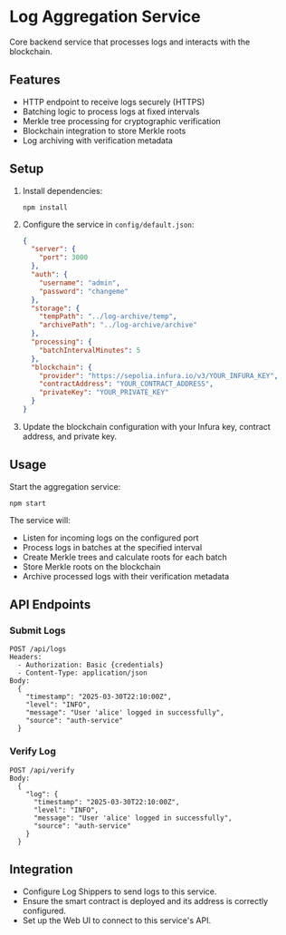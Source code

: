 # Log Aggregation Service

Core backend service that processes logs and interacts with the blockchain.

## Features

- HTTP endpoint to receive logs securely (HTTPS)
- Batching logic to process logs at fixed intervals
- Merkle tree processing for cryptographic verification
- Blockchain integration to store Merkle roots
- Log archiving with verification metadata

## Setup

1. Install dependencies:
   ```
   npm install
   ```

2. Configure the service in `config/default.json`:
   ```json
   {
     "server": {
       "port": 3000
     },
     "auth": {
       "username": "admin",
       "password": "changeme"
     },
     "storage": {
       "tempPath": "../log-archive/temp",
       "archivePath": "../log-archive/archive"
     },
     "processing": {
       "batchIntervalMinutes": 5
     },
     "blockchain": {
       "provider": "https://sepolia.infura.io/v3/YOUR_INFURA_KEY",
       "contractAddress": "YOUR_CONTRACT_ADDRESS",
       "privateKey": "YOUR_PRIVATE_KEY"
     }
   }
   ```

3. Update the blockchain configuration with your Infura key, contract address, and private key.

## Usage

Start the aggregation service:
```
npm start
```

The service will:
- Listen for incoming logs on the configured port
- Process logs in batches at the specified interval
- Create Merkle trees and calculate roots for each batch
- Store Merkle roots on the blockchain
- Archive processed logs with their verification metadata

## API Endpoints

### Submit Logs
```
POST /api/logs
Headers: 
  - Authorization: Basic {credentials}
  - Content-Type: application/json
Body:
  {
    "timestamp": "2025-03-30T22:10:00Z",
    "level": "INFO",
    "message": "User 'alice' logged in successfully",
    "source": "auth-service"
  }
```

### Verify Log
```
POST /api/verify
Body:
  {
    "log": {
      "timestamp": "2025-03-30T22:10:00Z",
      "level": "INFO",
      "message": "User 'alice' logged in successfully",
      "source": "auth-service"
    }
  }
```

## Integration

- Configure Log Shippers to send logs to this service.
- Ensure the smart contract is deployed and its address is correctly configured.
- Set up the Web UI to connect to this service's API.
